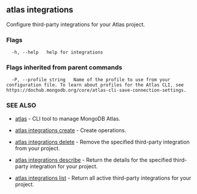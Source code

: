 ## atlas integrations

Configure third-party integrations for your Atlas project.






### Flags

```
  -h, --help   help for integrations

```


### Flags inherited from parent commands

```
  -P, --profile string   Name of the profile to use from your configuration file. To learn about profiles for the Atlas CLI, see https://dochub.mongodb.org/core/atlas-cli-save-connection-settings.

```

### SEE ALSO


* [atlas](atlas.md)	- CLI tool to manage MongoDB Atlas.

* [atlas integrations create](atlas_integrations_create.md)	- Create operations.

* [atlas integrations delete](atlas_integrations_delete.md)	- Remove the specified third-party integration from your project.

* [atlas integrations describe](atlas_integrations_describe.md)	- Return the details for the specified third-party integration for your project.

* [atlas integrations list](atlas_integrations_list.md)	- Return all active third-party integrations for your project.



